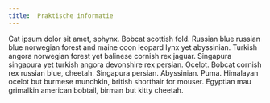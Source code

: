```yaml
---
title:  Praktische informatie
---
```

<!-- cspell:disable-->
Cat ipsum dolor sit amet, sphynx. Bobcat scottish fold. Russian blue russian blue norwegian forest and maine coon leopard lynx yet abyssinian.
Turkish angora norwegian forest yet balinese cornish rex jaguar. Singapura singapura yet turkish angora devonshire rex persian.
Ocelot. Bobcat cornish rex russian blue, cheetah. Singapura persian. Abyssinian. Puma. Himalayan ocelot but burmese munchkin,
british shorthair for mouser. Egyptian mau grimalkin american bobtail, birman but kitty cheetah.
<!-- cspell:enable-->
